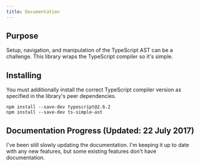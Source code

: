 ```yaml
---
title: Documentation
---
```


## Purpose

Setup, navigation, and manipulation of the TypeScript AST can be a challenge. This library wraps the TypeScript compiler so it's simple.

## Installing

You must additionally install the correct TypeScript compiler version as specified in the library's peer dependencies.

```
npm install --save-dev typescript@2.6.2
npm install --save-dev ts-simple-ast
```

## Documentation Progress (Updated: 22 July 2017)

I've been still slowly updating the documentation. I'm keeping it up to date with any new features, but some existing features don't have documentation.
